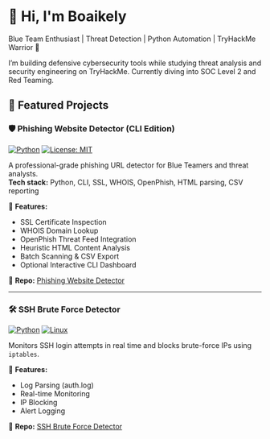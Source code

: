 # 👋 Hi, I'm Boaikely

Blue Team Enthusiast | Threat Detection | Python Automation | TryHackMe Warrior 🧠

I’m building defensive cybersecurity tools while studying threat analysis and security engineering on TryHackMe. Currently diving into SOC Level 2 and Red Teaming.

## 🔐 Featured Projects

### 🛡️ Phishing Website Detector (CLI Edition)
[![Python](https://img.shields.io/badge/Language-Python-blue.svg)](https://www.python.org/)
[![License: MIT](https://img.shields.io/badge/License-MIT-yellow.svg)](https://opensource.org/licenses/MIT)

A professional-grade phishing URL detector for Blue Teamers and threat analysts.  
**Tech stack:** Python, CLI, SSL, WHOIS, OpenPhish, HTML parsing, CSV reporting

🔹 **Features:**
- SSL Certificate Inspection  
- WHOIS Domain Lookup  
- OpenPhish Threat Feed Integration  
- Heuristic HTML Content Analysis  
- Batch Scanning & CSV Export  
- Optional Interactive CLI Dashboard

🔗 **Repo:** [Phishing Website Detector](https://github.com/Boaikely/phishing-detector)

---

### 🛠️ SSH Brute Force Detector
[![Python](https://img.shields.io/badge/Language-Python-blue.svg)](https://www.python.org/)
[![Linux](https://img.shields.io/badge/Platform-Linux-informational)](https://www.linux.org/)

Monitors SSH login attempts in real time and blocks brute-force IPs using `iptables`.

🔹 **Features:**
- Log Parsing (auth.log)
- Real-time Monitoring
- IP Blocking
- Alert Logging

🔗 **Repo:** [SSH Brute Force Detector](https://github.com/Boaikely/ssh-brute-force-detector)
